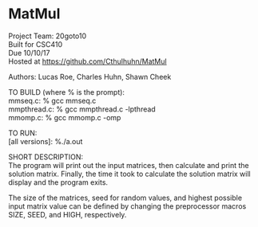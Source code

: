 # MatMul
Project Team: 20goto10  
Built for CSC410  
Due 10/10/17  
Hosted at https://github.com/Cthulhuhn/MatMul  

Authors: Lucas Roe, Charles Huhn, Shawn Cheek


TO BUILD (where % is the prompt):  
mmseq.c:     % gcc mmseq.c  
mmpthread.c: % gcc mmpthread.c -lpthread  
mmomp.c:     % gcc mmomp.c -omp  

TO RUN:  
\[all versions]: %./a.out


SHORT DESCRIPTION:  
The program will print out the input matrices, then calculate and print the solution matrix.  Finally, the time it took to calculate the solution matrix will display and the program exits.  

The size of the matrices, seed for random values, and highest possible input matrix value can be defined by changing the preprocessor macros SIZE, SEED, and HIGH, respectively.

